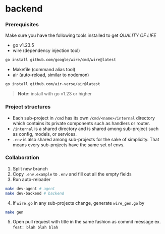 # backend

### Prerequisites

Make sure you have the following tools installed to get *QUALITY OF LIFE*

- go v1.23.5
- wire (dependency injection tool)
```bash
go install github.com/google/wire/cmd/wire@latest
```
- Makefile (command alias tool)
- air (auto-reload, similar to nodemon)
```bash
go install github.com/air-verse/air@latest
```
> **Note:** install with go v1.23 or higher

### Project structures

- Each sub-project in `/cmd` has its own `/cmd/<name>/internal` directory which contains its private components such as handlers or router.
- `/internal` is a shared directory and is shared among sub-project such as config, models, or services.
- `.env` is also shared among sub-projects for the sake of simplicity. That means every sub-projects have the same set of envs.

### Collaboration

1. Split new branch
2. Copy `.env.example` to `.env` and fill out all the empty fields
3. Run auto-reloader
```bash
make dev-agent # agent
make dev-backend # backend
```
4. If `wire.go` in any sub-projects change, generate `wire_gen.go` by
```bash
make gen
```
5. Open pull request with title in the same fashion as commit message ex. `feat: blah blah blah`
